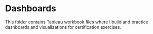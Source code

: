 # Dashboards

This folder contains Tableau workbook files where I build and practice dashboards and visualizations for certification exercises.
